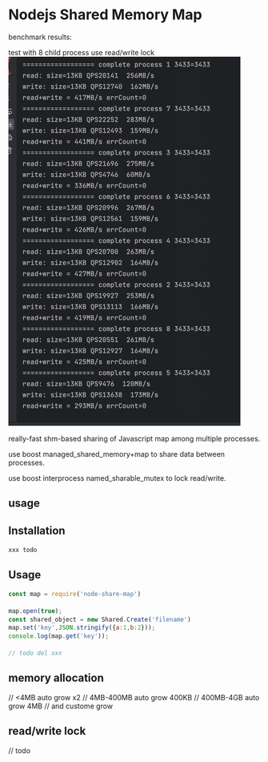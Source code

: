 # Nodejs Shared Memory Map

benchmark results:

test with 8 child process use read/write lock
[![Build Status](imgs/img.png)](https://travis-ci.org/allenluce/mmap-object)

really-fast shm-based sharing of Javascript map among multiple
processes.

use boost managed_shared_memory+map to share data between processes.

use boost interprocess named_sharable_mutex to lock read/write.




## usage

## 


## Installation

    xxx todo 

## Usage

```javascript
const map = require('node-share-map')

map.open(true);
const shared_object = new Shared.Create('filename')
map.set('key',JSON.stringify({a:1,b:2}));
console.log(map.get('key'));

// todo del xxx

```

## memory allocation
// <4MB auto grow x2
// 4MB-400MB auto grow 400KB
// 400MB-4GB auto grow 4MB
// and custome grow

## read/write lock
// todo